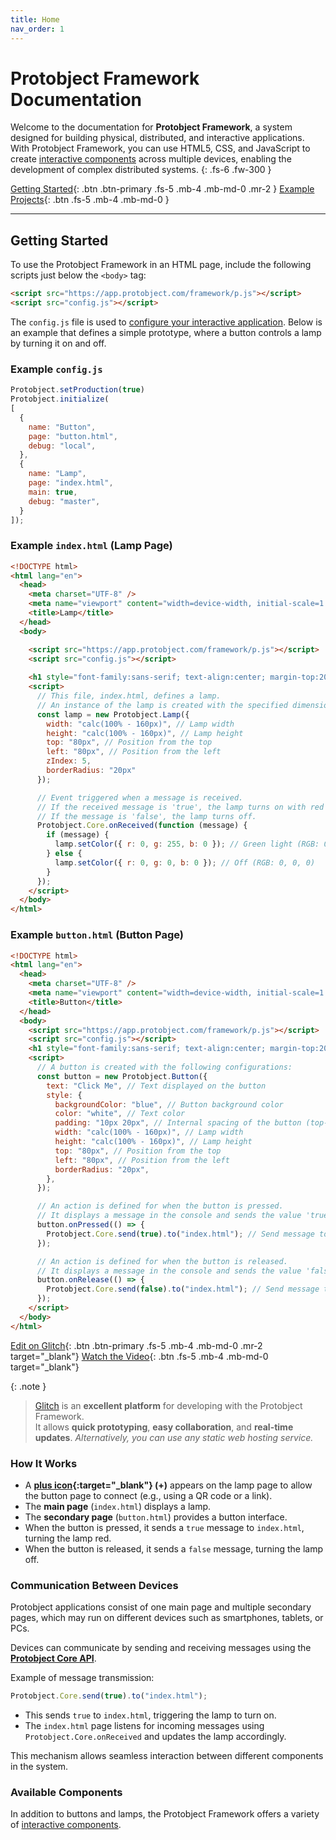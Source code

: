 ```yaml
---
title: Home
nav_order: 1
---
```


# Protobject Framework Documentation

Welcome to the documentation for **Protobject Framework**, a system designed for building physical, distributed, and interactive applications. With Protobject Framework, you can use HTML5, CSS, and JavaScript to create [interactive components](components.md) across multiple devices, enabling the development of complex distributed systems.
{: .fs-6 .fw-300 }

[Getting Started](#getting-started){: .btn .btn-primary .fs-5 .mb-4 .mb-md-0 .mr-2 }
[Example Projects](demo.md){: .btn .fs-5 .mb-4 .mb-md-0 }


---

## Getting Started

To use the Protobject Framework in an HTML page, include the following scripts just below the `<body>` tag:

```html
<script src="https://app.protobject.com/framework/p.js"></script>
<script src="config.js"></script>
```

The `config.js` file is used to [configure your interactive application](configuration.md). Below is an example that defines a simple prototype, where a button controls a lamp by turning it on and off.

### Example `config.js`

```javascript
Protobject.setProduction(true)
Protobject.initialize(
[
  { 
    name: "Button",
    page: "button.html",
    debug: "local",
  },
  { 
    name: "Lamp",
    page: "index.html",
    main: true,
    debug: "master",
  }
]);
```

### Example `index.html` (Lamp Page)

```html
<!DOCTYPE html>
<html lang="en">
  <head>
    <meta charset="UTF-8" />
    <meta name="viewport" content="width=device-width, initial-scale=1.0" />
    <title>Lamp</title>
  </head>
  <body>

    <script src="https://app.protobject.com/framework/p.js"></script>
    <script src="config.js"></script>
    
    <h1 style="font-family:sans-serif; text-align:center; margin-top:20px">This is the lamp</h1>
    <script>
      // This file, index.html, defines a lamp.
      // An instance of the lamp is created with the specified dimensions and position.
      const lamp = new Protobject.Lamp({
        width: "calc(100% - 160px)", // Lamp width
        height: "calc(100% - 160px)", // Lamp height
        top: "80px", // Position from the top
        left: "80px", // Position from the left
        zIndex: 5,
        borderRadius: "20px"
      });

      // Event triggered when a message is received.
      // If the received message is 'true', the lamp turns on with red light.
      // If the message is 'false', the lamp turns off.
      Protobject.Core.onReceived(function (message) {
        if (message) {
          lamp.setColor({ r: 0, g: 255, b: 0 }); // Green light (RGB: 0, 255, 0)
        } else {
          lamp.setColor({ r: 0, g: 0, b: 0 }); // Off (RGB: 0, 0, 0)
        }
      });
    </script>
  </body>
</html>
```

### Example `button.html` (Button Page)

```html
<!DOCTYPE html>
<html lang="en">
  <head>
    <meta charset="UTF-8" />
    <meta name="viewport" content="width=device-width, initial-scale=1.0" />
    <title>Button</title>
  </head>
  <body>
    <script src="https://app.protobject.com/framework/p.js"></script>
    <script src="config.js"></script>
    <h1 style="font-family:sans-serif; text-align:center; margin-top:20px">This is the button</h1>
    <script>
      // A button is created with the following configurations:
      const button = new Protobject.Button({
        text: "Click Me", // Text displayed on the button
        style: {
          backgroundColor: "blue", // Button background color
          color: "white", // Text color
          padding: "10px 20px", // Internal spacing of the button (top-bottom, left-right)
          width: "calc(100% - 160px)", // Lamp width
          height: "calc(100% - 160px)", // Lamp height
          top: "80px", // Position from the top
          left: "80px", // Position from the left
          borderRadius: "20px",
        },
      });

      // An action is defined for when the button is pressed.
      // It displays a message in the console and sends the value 'true' to the "index.html" file.
      button.onPressed(() => {
        Protobject.Core.send(true).to("index.html"); // Send message to the file
      });

      // An action is defined for when the button is released.
      // It displays a message in the console and sends the value 'false' to the "index.html" file.
      button.onRelease(() => {
        Protobject.Core.send(false).to("index.html"); // Send message to the file
      });
    </script>
  </body>
</html>

```

[Edit on Glitch](https://glitch.com/edit/#!/protobject-basic-framework){: .btn .btn-primary .fs-5 .mb-4 .mb-md-0 .mr-2 target="_blank"}
[Watch the Video](https://github.com/user-attachments/assets/1f7bdf5d-e470-4a5d-a778-e3f7843a685c){: .btn .fs-5 .mb-4 .mb-md-0 target="_blank"}


{: .note }
> [Glitch](https://glitch.com) is an **excellent platform** for developing with the Protobject Framework.  
> It allows **quick prototyping**, **easy collaboration**, and **real-time updates**.
> *Alternatively, you can use any static web hosting service.*





### How It Works

- A **[plus icon](https://github.com/user-attachments/assets/c38902b1-f117-4555-be00-2d7c27f699d3){:target="_blank"} (+)** appears on the lamp page to allow the button page to connect (e.g., using a QR code or a link).
- The **main page** (`index.html`) displays a lamp.
- The **secondary page** (`button.html`) provides a button interface.
- When the button is pressed, it sends a `true` message to `index.html`, turning the lamp red.
- When the button is released, it sends a `false` message, turning the lamp off.


### Communication Between Devices

Protobject applications consist of one main page and multiple secondary pages, which may run on different devices such as smartphones, tablets, or PCs.

Devices can communicate by sending and receiving messages using the **[Protobject Core API](communication.md)**.

Example of message transmission:

```javascript
Protobject.Core.send(true).to("index.html");
```

- This sends `true` to `index.html`, triggering the lamp to turn on.
- The `index.html` page listens for incoming messages using `Protobject.Core.onReceived` and updates the lamp accordingly.

This mechanism allows seamless interaction between different components in the system.

### Available Components

In addition to buttons and lamps, the Protobject Framework offers a variety of [interactive components](components.html).
